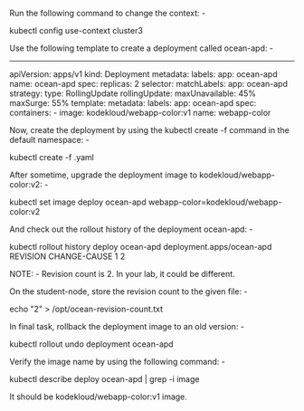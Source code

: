 Run the following command to change the context: -

kubectl config use-context cluster3



Use the following template to create a deployment called ocean-apd: -


---
apiVersion: apps/v1
kind: Deployment
metadata:
  labels:
    app: ocean-apd
  name: ocean-apd
spec:
  replicas: 2
  selector:
    matchLabels:
      app: ocean-apd
  strategy: 
   type: RollingUpdate
   rollingUpdate:
     maxUnavailable: 45%
     maxSurge: 55%
  template:
    metadata:
      labels:
        app: ocean-apd
    spec:
      containers:
      - image: kodekloud/webapp-color:v1
        name: webapp-color



Now, create the deployment by using the kubectl create -f command in the default namespace: -

kubectl create -f <FILE-NAME>.yaml



After sometime, upgrade the deployment image to kodekloud/webapp-color:v2: -

kubectl set image deploy ocean-apd webapp-color=kodekloud/webapp-color:v2



And check out the rollout history of the deployment ocean-apd: -

kubectl rollout history deploy ocean-apd
deployment.apps/ocean-apd 
REVISION  CHANGE-CAUSE
1         <none>
2         <none>



NOTE: - Revision count is 2. In your lab, it could be different.



On the student-node, store the revision count to the given file: -

echo "2" > /opt/ocean-revision-count.txt



In final task, rollback the deployment image to an old version: -

kubectl rollout undo deployment ocean-apd



Verify the image name by using the following command: -

kubectl describe deploy ocean-apd | grep -i image



It should be kodekloud/webapp-color:v1 image.